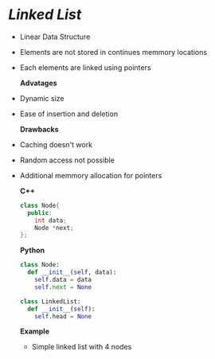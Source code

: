 # ***Linked List***

- Linear Data Structure
- Elements are not stored in continues memmory locations
- Each elements are linked using pointers
  
  **Advatages**

- Dynamic size
- Ease of insertion and deletion 
  
  **Drawbacks**
- Caching doesn't work
- Random access not possible
- Additional memmory allocation for pointers

  **C++**
  ```cpp
  class Node{
    public:
      int data;
      Node *next;
  };

  ```
  **Python**
  ```py
  class Node:
    def __init__(self, data):
      self.data = data
      self.next = None

  class LinkedList:
    def __init__(self):
      self.head = None
  ```

  **Example**
  - Simple linked list with 4 nodes